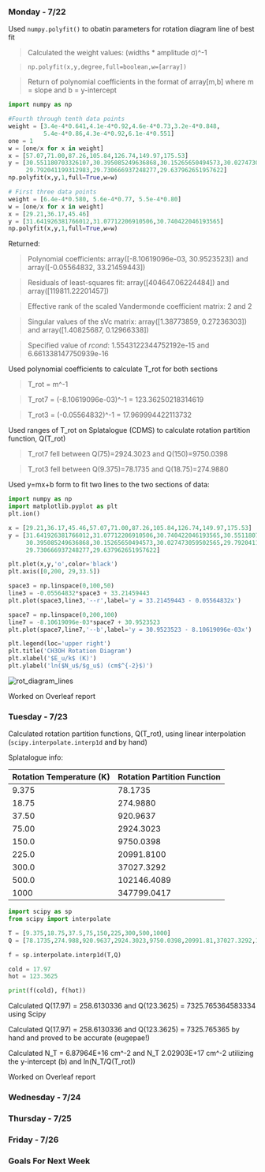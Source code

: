 ### Monday - 7/22

Used `numpy.polyfit()` to obatin parameters for rotation diagram line of best fit
> Calculated the weight values: (widths * amplitude σ)^-1 

> `np.polyfit(x,y,degree,full=boolean,w=[array])`

> Return of polynomial coefficients in the format of array[m,b] where m = slope and b = y-intercept

```python
import numpy as np

#Fourth through tenth data points
weight = [3.4e-4*0.641,4.1e-4*0.92,4.6e-4*0.73,3.2e-4*0.848,
          5.4e-4*0.86,4.3e-4*0.92,6.1e-4*0.551]
one = 1
w = [one/x for x in weight]
x = [57.07,71.00,87.26,105.84,126.74,149.97,175.53]
y = [30.551180703326107,30.395085249636868,30.15265650494573,30.027473059502565,
     29.792041199312983,29.730666937248277,29.637962651957622]
np.polyfit(x,y,1,full=True,w=w)

# First three data points
weight = [6.4e-4*0.580, 5.6e-4*0.77, 5.5e-4*0.80]
w = [one/x for x in weight]
x = [29.21,36.17,45.46]
y = [31.641926381766012,31.07712206910506,30.740422046193565] 
np.polyfit(x,y,1,full=True,w=w)
```

Returned:
> Polynomial coefficients: array([-8.10619096e-03, 30.9523523]) and array([-0.05564832, 33.21459443])

> Residuals of least-squares fit: array([404647.06224484]) and array([119811.22201457])

> Effective rank of the scaled Vandermonde coefficient matrix: 2 and 2

> Singular values of the sVc matrix: array([1.38773859, 0.27236303]) and array([1.40825687, 0.12966338])

> Specified value of *rcond*: 1.5543122344752192e-15 and 6.661338147750939e-16 

Used polynomial coefficients to calculate T_rot for both sections 
> T_rot = m^-1

> T_rot7 = (-8.10619096e-03)^-1 = 123.36250218314619

> T_rot3 = (-0.05564832)^-1 = 17.969994422113732

Used ranges of T_rot on Splatalogue (CDMS) to calculate rotation partition function, Q(T_rot)
> T_rot7 fell between Q(75)=2924.3023 and Q(150)=9750.0398

> T_rot3 fell between Q(9.375)=78.1735 and Q(18.75)=274.9880 

Used y=mx+b form to fit two lines to the two sections of data:

```python
import numpy as np
import matplotlib.pyplot as plt
plt.ion()

x = [29.21,36.17,45.46,57.07,71.00,87.26,105.84,126.74,149.97,175.53]
y = [31.641926381766012,31.07712206910506,30.740422046193565,30.551180703326107,
     30.395085249636868,30.15265650494573,30.027473059502565,29.792041199312983,
     29.730666937248277,29.637962651957622]

plt.plot(x,y,'o',color='black')
plt.axis([0,200, 29,33.5])

space3 = np.linspace(0,100,50)
line3 = -0.05564832*space3 + 33.21459443
plt.plot(space3,line3,'--r',label='y = 33.21459443 - 0.05564832x')

space7 = np.linspace(0,200,100)
line7 = -8.10619096e-03*space7 + 30.9523523
plt.plot(space7,line7,'--b',label='y = 30.9523523 - 8.10619096e-03x')

plt.legend(loc='upper right')
plt.title('CH3OH Rotation Diagram')
plt.xlabel('$E_u/k$ (K)')
plt.ylabel('ln($N_u$/$g_u$) (cm$^{-2}$)')
```

![rot_diagram_lines](https://user-images.githubusercontent.com/23585856/61669706-3aa1c000-ac9e-11e9-9647-705f7739c4c0.png)

Worked on Overleaf report 

### Tuesday - 7/23

Calculated rotation partition functions, Q(T_rot), using linear interpolation (`scipy.interpolate.interp1d` and by hand) 

Splatalogue info:

Rotation Temperature (K) | Rotation Partition Function
---|---
9.375 | 78.1735
18.75 | 274.9880
37.50 | 920.9637
75.00 | 2924.3023
150.0 | 9750.0398
225.0 | 20991.8100
300.0 | 37027.3292
500.0 | 102146.4089
1000 | 347799.0417

```python
import scipy as sp
from scipy import interpolate

T = [9.375,18.75,37.5,75,150,225,300,500,1000]
Q = [78.1735,274.988,920.9637,2924.3023,9750.0398,20991.81,37027.3292,102146.4089,347799.0417]

f = sp.interpolate.interp1d(T,Q)

cold = 17.97
hot = 123.3625

print(f(cold), f(hot))
```

Calculated Q(17.97) = 258.6130336 and Q(123.3625) = 7325.765364583334 using Scipy

Calculated Q(17.97) = 258.6130336 and Q(123.3625) = 7325.765365 by hand and proved to be accurate (eugepae!)

Calculated N_T = 6.87964E+16 cm^-2 and N_T 2.02903E+17 cm^-2 utilizing the y-intercept (b) and ln(N_T/Q(T_rot))

Worked on Overleaf report 

### Wednesday - 7/24 



### Thursday - 7/25



### Friday - 7/26



### Goals For Next Week 

